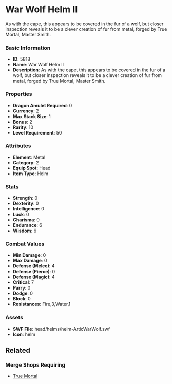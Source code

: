 # War Wolf Helm II

As with the cape, this appears to be covered in the fur of a wolf, but closer inspection reveals it to be a clever creation of fur from metal, forged by True Mortal, Master Smith.

### Basic Information

- **ID**: 5818
- **Name**: War Wolf Helm II
- **Description**: As with the cape, this appears to be covered in the fur of a wolf, but closer inspection reveals it to be a clever creation of fur from metal, forged by True Mortal, Master Smith.

### Properties

- **Dragon Amulet Required**: 0
- **Currency**: 2
- **Max Stack Size**: 1
- **Bonus**: 2
- **Rarity**: 10
- **Level Requirement**: 50

### Attributes

- **Element**: Metal
- **Category**: 2
- **Equip Spot**: Head
- **Item Type**: Helm

### Stats

- **Strength**: 0
- **Dexterity**: 0
- **Intelligence**: 0
- **Luck**: 0
- **Charisma**: 0
- **Endurance**: 6
- **Wisdom**: 6

### Combat Values

- **Min Damage**: 0
- **Max Damage**: 0
- **Defense (Melee)**: 4
- **Defense (Pierce)**: 0
- **Defense (Magic)**: 4
- **Critical**: 7
- **Parry**: 0
- **Dodge**: 0
- **Block**: 0
- **Resistances**: Fire,3,Water,1

### Assets

- **SWF File**: head/helms/helm-ArticWarWolf.swf
- **Icon**: helm

## Related

### Merge Shops Requiring

- [True Mortal](../merge-shops/93-true-mortal.md)

